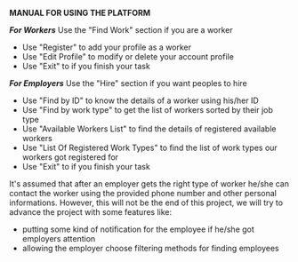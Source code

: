 **MANUAL FOR USING THE PLATFORM**

***For Workers***
Use the "Find Work" section if you are a worker
 - Use "Register" to add your profile as a worker
 - Use "Edit Profile" to modify or delete your account profile
 - Use "Exit" to if you finish your task

***For Employers***
Use the "Hire" section if you want peoples to hire
 - Use "Find by ID" to know the details of a worker using his/her ID
 - Use "Find by work type" to get the list of workers sorted by their job type
 - Use "Available Workers List" to find the details of registered available workers
 - Use "List Of Registered Work Types" to find the list of work types our workers got registered for
 - Use "Exit" to if you finish your task

 It's assumed that after an employer gets the right type of worker he/she can contact
 the worker using the provided phone number and other personal informations. However, this will not be the end of this 
 project, we will try to advance the project with some features like:
  - putting  some kind of notification for the employee if he/she got employers attention
  - allowing the employer choose filtering methods for finding employees
